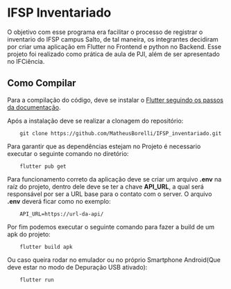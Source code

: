 # IFSP Inventariado

O objetivo com esse programa era facilitar o processo de registrar o inventario do IFSP campus Salto, de tal maneira, os integrantes decidiram por criar uma aplicação em Flutter no Frontend e python no Backend. Esse projeto foi realizado como prática de aula de PJI, além de ser apresentado no IFCiência.

## Como Compilar

Para a compilação do código, deve se instalar o [Flutter seguindo os passos da documentação](https://docs.flutter.dev/get-started/install).

Após a instalação deve se realizar a clonagem do repositório:
```
    git clone https://github.com/MatheusBorelli/IFSP_inventariado.git
```

Para garantir que as dependências estejam no Projeto é necessario executar o seguinte comando no diretório:
```
    flutter pub get
```
Para funcionamento correto da aplicação deve se criar um arquivo **.env** na raíz do projeto, dentro dele deve se ter a chave **API_URL**, a qual será responsável por ser a URL base para o contato com o server. O arquivo **.env** deverá ficar como no exemplo:
```
    API_URL=https://url-da-api/
```

Por fim podemos executar o seguinte comando para fazer a build de um apk do projeto:
```
    flutter build apk
```
Ou caso queira rodar no emulador ou no próprio Smartphone Android(Que deve estar no modo de Depuração USB ativado):
```
    flutter run
```

